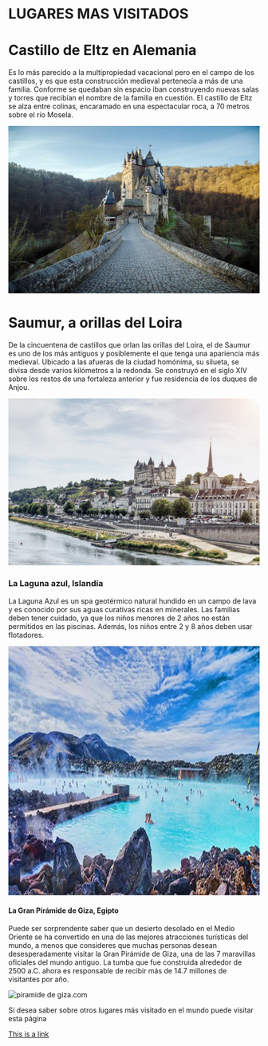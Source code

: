 # LUGARES MAS VISITADOS

# Castillo de Eltz en Alemania
Es lo más parecido a la multipropiedad vacacional pero en el campo de los castillos, y es que esta construcción medieval pertenecía a más de una familia. Conforme se quedaban sin espacio iban construyendo nuevas salas y torres que recibían el nombre de la familia en cuestión. El castillo de Eltz se alza entre colinas, encaramado en una espectacular roca, a 70 metros sobre el río Mosela.

 ![y-image-alt-tag](https://github.com/mafergm/proyecto1progra/blob/master/tres.jpg)


# Saumur, a orillas del Loira 
De la cincuentena de castillos que orlan las orillas del Loira, el de Saumur es uno de los más antiguos y posiblemente el que tenga una apariencia más medieval. Ubicado a las afueras de la ciudad homónima, su silueta, se divisa desde varios kilómetros a la redonda. Se construyó en el siglo XIV sobre los restos de una fortaleza anterior y fue residencia de los duques de Anjou. 

![y-image-alt-tag](https://github.com/mafergm/proyecto1progra/blob/master/dos.jpg)
 

<h3>La Laguna azul, Islandia </h3>
<p>La Laguna Azul es un spa geotérmico natural hundido en un campo de lava y es conocido por sus aguas curativas ricas en minerales. Las familias deben tener cuidado, ya que los niños menores de 2 años no están permitidos en las piscinas. Además, los niños entre 2 y 8 años deben usar flotadores.</p>

<img src="La laguna azul.jpg" alt="La laguna azul.com" width="600" height="500">

<h4>La Gran Pirámide de Giza, Egipto </h4>
<p>Puede ser sorprendente saber que un desierto desolado en el Medio Oriente se ha convertido en una de las mejores atracciones turísticas del mundo, a menos que consideres que muchas personas desean desesperadamente visitar la Gran Pirámide de Giza, una de las 7 maravillas oficiales del mundo antiguo. La tumba que fue construida alrededor de 2500 a.C. ahora es responsable de recibir más de 14.7 millones de visitantes por año.</p>

<img src="piramide de giza.jpg" alt="piramide de giza.com" width="600" height="500">

<p>Si desea saber sobre otros lugares más visitado en el mundo puede visitar esta página</p>
<a href="https://www.skyscanner.es/noticias/estos-son-los-10-lugares-turisticos-mas-visitados-del-mundo">This is a link</a>
